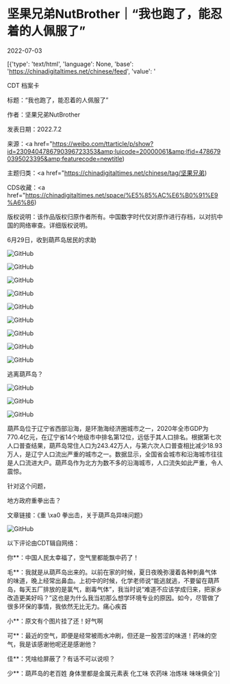 # 坚果兄弟NutBrother｜“我也跑了，能忍着的人佩服了”

2022-07-03

[{'type': 'text/html', 'language': None, 'base': 'https://chinadigitaltimes.net/chinese/feed', 'value': '

CDT 档案卡

标题：“我也跑了，能忍着的人佩服了”

作者：坚果兄弟NutBrother

发表日期：2022.7.2

来源：<a href="https://weibo.com/ttarticle/p/show?id=2309404786790396723353&amp;luicode=20000061&amp;lfid=4786790395023395&amp;featurecode=newtitle)

主题归类：<a href="https://chinadigitaltimes.net/chinese/tag/坚果兄弟)

CDS收藏：<a href="https://chinadigitaltimes.net/space/%E5%85%AC%E6%B0%91%E9%A6%86)

版权说明：该作品版权归原作者所有。中国数字时代仅对原作进行存档，以对抗中国的网络审查。详细版权说明。





6月29日，收到葫芦岛居民的求助

![GitHub](https://chinadigitaltimes.net/chinese/files/2022/07/post-683813-62c11860c49cb.)

![GitHub](https://chinadigitaltimes.net/chinese/files/2022/07/post-683813-62c118612c25d.)

![GitHub](https://chinadigitaltimes.net/chinese/files/2022/07/post-683813-62c118b5bb334.gif)

![GitHub](https://chinadigitaltimes.net/chinese/files/2022/07/post-683813-62c118b5f0734.)

![GitHub](https://chinadigitaltimes.net/chinese/files/2022/07/post-683813-62c118b62f626.)

![GitHub](https://chinadigitaltimes.net/chinese/files/2022/07/post-683813-62c118c0b0957.)

![GitHub](https://chinadigitaltimes.net/chinese/files/2022/07/post-683813-62c118c0f0f40.)

![GitHub](https://chinadigitaltimes.net/chinese/files/2022/07/post-683813-62c118c12f03b.)

![GitHub](https://chinadigitaltimes.net/chinese/files/2022/07/post-683813-62c118c15c298.)

逃离葫芦岛？

![GitHub](https://chinadigitaltimes.net/chinese/files/2022/07/post-683813-62c118c1e3f26.)

![GitHub](https://chinadigitaltimes.net/chinese/files/2022/07/post-683813-62c118c2365c5.)

![GitHub](https://chinadigitaltimes.net/chinese/files/2022/07/post-683813-62c118c260896.)

葫芦岛位于辽宁省西部沿海，是环渤海经济圈城市之一，2020年全市GDP为770.4亿元，在辽宁省14个地级市中排名第12位，远低于其人口排名。根据第七次人口普查结果，葫芦岛常住人口为243.42万人，与第六次人口普查相比减少18.93万人，是辽宁人口流出严重的城市之一。数据显示，全国省会城市和沿海城市往往是人口流进大户。葫芦岛作为北方为数不多的沿海城市，人口流失如此严重，令人震惊。

针对这个问题，

地方政府重拳出击？

文章链接：《重 \xa0 拳出击，关于葫芦岛异味问题》

![GitHub](https://chinadigitaltimes.net/chinese/files/2022/07/post-683813-62c118c293f22.)

以下评论由CDT辑自网络：



你**：中国人民太幸福了，空气里都能飘中药了！

毛**：我就是从葫芦岛出来的。以前在家的时候，夏日夜晚弥漫着各种刺鼻气体的味道，晚上经常出鼻血。上初中的时候，化学老师说“能逃就逃，不要留在葫芦岛，每天五厂排放的是氯气，剧毒气体”，我当时说“难道不应该学成归来，把家乡改造更美好吗？”这也是为什么我当初那么想学环境专业的原因。如今，尽管做了很多环保的事情，我依然无比无力。痛心疾首

小**：原文有个图片挂了还！好气啊

可**：最近的空气，即便是经常被雨水冲刷，但还是一股苦涩的味道！药味的空气，我是该感谢他呢还是感谢他？

佳**：凭啥给屏蔽了？有话不可以说呗？

少**：葫芦岛的老百姓 身体里都是金属元素表 化工味  农药味  冶炼味  味味俱全'}]